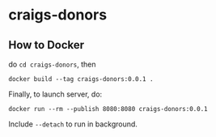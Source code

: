 # craigs-donors

## How to Docker
do `cd craigs-donors`, then

```docker build --tag craigs-donors:0.0.1 .```

Finally, to launch server, do:
```
docker run --rm --publish 8080:8080 craigs-donors:0.0.1
```
Include `--detach` to run in background.